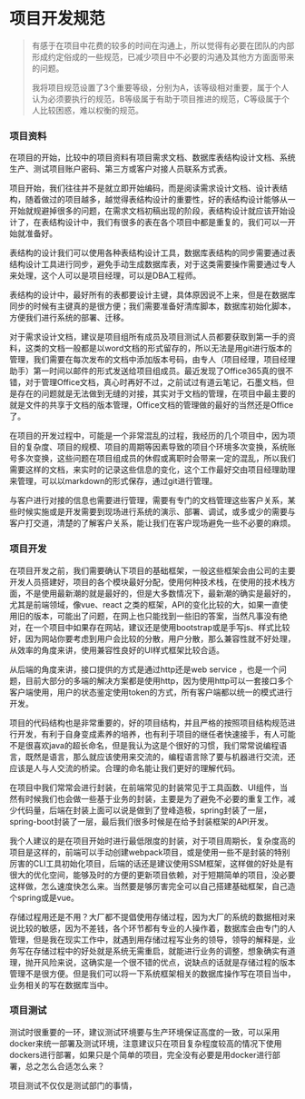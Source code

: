 # 项目开发规范

> 有感于在项目中花费的较多的时间在沟通上，所以觉得有必要在团队的内部形成约定俗成的一些规范，已减少项目中不必要的沟通及其他方方面面带来的问题。
>
> 我将项目规范设置了3个重要等级，分别为A，该等级相对重要，属于个人认为必须要执行的规范，B等级属于有助于项目推进的规范，C等级属于个人比较困惑，难以权衡的规范。

### 项目资料

在项目的开始，比较中的项目资料有项目需求文档、数据库表结构设计文档、系统生产、测试项目账户密码、第三方或客户对接人员联系方式表。

项目开始，我们往往并不是就立即开始编码，而是阅读需求设计文档、设计表结构，随着做过的项目越多，越觉得表结构设计的重要性，好的表结构设计能够从一开始就规避掉很多的问题，在需求文档初稿出现的阶段，表结构设计就应该开始设计了，在表结构设计中，我们有很多的表在各个项目中都是重复的，我们可以一开始就准备好。

表结构的设计我们可以使用各种表结构设计工具，数据库表结构的同步需要通过表结构设计工具进行同步，避免手动生成数据库表，对于这类需要操作需要通过专人来处理，这个人可以是项目经理，可以是DBA工程师。

表结构的设计中，最好所有的表都要设计主键，具体原因说不上来，但是在数据库同步的时候有主键真的是很方便；我们需要准备好清库脚本，数据库初始化脚本，方便我们进行系统的部署、迁移。

对于需求设计文档，建议是项目组所有成员及项目测试人员都要获取到第一手的资料，这类的文档一般都是以word文档的形式留存的，所以无法是用git进行版本的管理，我们需要在每次发布的文档中添加版本号码，由专人（项目经理，项目经理助手）第一时间以邮件的形式发送给项目组成员。最近发现了Office365真的很不错，对于管理Office文档，真心时再好不过，之前试过有道云笔记，石墨文档，但是存在的问题就是无法做到无缝的对接，其实对于文档的管理，在项目中最主要的就是文件的共享于文档的版本管理，Office文档的管理做的最好的当然还是Office了。

在项目的开发过程中，可能是一个非常混乱的过程，我经历的几个项目中，因为项目的复杂度、项目的规模、项目的周期等因素导致的项目个环境多次变换，系统账号多次变换，这些问题在项目组成员的休假或离职时会带来一定的混乱，所以我们需要这样的文档，来实时的记录这些信息的变化，这个工作最好交由项目经理助理来管理，可以以markdown的形式保存，通过git进行管理。

与客户进行对接的信息也需要进行管理，需要有专门的文档管理这些客户关系，某些时候实施或是开发需要到现场进行系统的演示、部署、调试，或多或少的需要与客户打交道，清楚的了解客户关系，能让我们在客户现场避免一些不必要的麻烦。

### 项目开发

在项目开发之前，我们需要确认下项目的基础框架，一般这些框架会由公司的主要开发人员搭建好，项目的各个模块最好分配，使用何种技术栈，在使用的技术栈方面，不是使用最新潮的就是最好的，但是大多数情况下，最新潮的确实是最好的，尤其是前端领域，像vue、react 之类的框架，API的变化比较的大，如果一直使用旧的版本，可能出了问题，在网上也只能找到一些旧的答案，当然凡事没有绝对，在一个项目中如果存在网站，建议还是使用bootstrap或是手写js、样式比较好，因为网站你要考虑到用户会比较的分散，用户分散，那么兼容性就不好处理，从效率的角度来讲，使用兼容性良好的UI样式框架比较合适。

从后端的角度来讲，接口提供的方式是通过http还是web service ，也是一个问题，目前大部分的多端的解决方案都是使用http，因为使用http可以一套接口多个客户端使用，用户的状态鉴定使用token的方式，所有客户端都以统一的模式进行开发。

项目的代码结构也是非常重要的，好的项目结构，并且严格的按照项目结构规范进行开发，有利于自身变成素养的培养，也有利于项目的继任者快速接手，有人可能不是很喜欢java的超长命名，但是我认为这是个很好的习惯，我们常常说编程语言，既然是语言，那么就应该使用来交流的，编程语言除了要与机器进行交流，还应该是人与人交流的桥梁。合理的命名能让我们更好的理解代码。

在项目中我们常常会进行封装，在前端常见的封装常见于工具函数、UI组件，当然有时候我们也会做一些基于业务的封装，主要是为了避免不必要的重复工作，减少代码量，后端在封装上面可以说是做到了登峰造极，spring封装了一层，spring-boot封装了一层，最后我们很多时候是在给予封装框架的API开发。

我个人建议的是在项目开始时进行最低限度的封装，对于项目周期长，复杂度高的项目是这样的，前端可以手动创建webpack项目，或是使用一些不是封装的特别厉害的CLI工具初始化项目，后端的话还是建议使用SSM框架，这样做的好处是有很大的优化空间，能够及时的方便的更新项目依赖，对于短期简单的项目，没必要这样做，怎么速度快怎么来。当然要是够厉害完全可以自己搭建基础框架，自己造个spring或是vue。

存储过程用还是不用？大厂都不提倡使用存储过程，因为大厂的系统的数据相对来说比较的敏感，因为不差钱，各个环节都有专业的人操作着，数据库会由专门的人管理，但是我在现实工作中，就遇到用存储过程写业务的领导，领导的解释是，业务写在存储过程中的好处就是系统无需重启，就能进行业务的调整，想象确实有道理，抛开风险来说，这确实是一个很不错的优点，说缺点的话就是存储过程的版本管理不是很方便。但是我们可以将一下系统框架相关的数据库操作写在项目当中，业务相关的写在数据库当中。

### 项目测试

测试时很重要的一环，建议测试环境要与生产环境保证高度的一致，可以采用docker来统一部署及测试环境，注意建议只在项目复杂程度较高的情况下使用dockers进行部署，如果只是个简单的项目，完全没有必要是用docker进行部署，总之怎么合适怎么来？

项目测试不仅仅是测试部门的事情，



